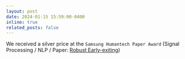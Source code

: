 ```yaml
---
layout: post
date: 2024-01-15 15:59:00-0400
inline: true
related_posts: false
---
```

We received a silver price at the `Samsung Humantech Paper Award` (Signal Processing / NLP / Paper: [Robust Early-exiting](https://aclanthology.org/2023.emnlp-main.362/))

